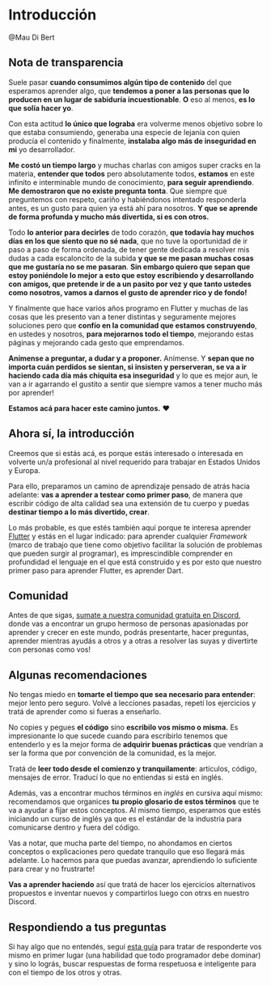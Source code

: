 # Introducción

@Mau Di Bert

## Nota de transparencia

Suele pasar __cuando consumimos algún tipo de contenido__ del que esperamos aprender algo, que __tendemos a poner a las personas que lo producen en un lugar de sabiduría incuestionable__. __O__ eso al menos, __es lo que solía hacer yo__.

Con esta actitud __lo único que lograba__ era volverme menos objetivo sobre lo que estaba consumiendo, generaba una especie de lejanía con quien producía el contenido y finalmente, __instalaba algo más de inseguridad en mi__ yo desarrollador.

__Me costó un tiempo largo__ y muchas charlas con amigos super cracks en la materia, __entender que todos__ pero absolutamente todos, __estamos__ en este infinito e interminable mundo de conocimiento, __para seguir aprendiendo__. __Me demostraron que no existe pregunta tonta__. Que siempre que preguntemos con respeto, cariño y habiéndonos intentado responderla antes, es un gusto para quien ya está ahí para nosotros. __Y que se aprende de forma profunda y mucho más divertida, si es con otros.__

Todo __lo anterior para decirles__ de todo corazón, __que todavía hay muchos días en los que siento que no sé nada__, que no tuve la oportunidad de ir paso a paso de forma ordenada, de tener gente dedicada a resolver mis dudas a cada escaloncito de la subida __y que se me pasan muchas cosas que me gustaría no se me pasaran__. __Sin embargo quiero que sepan que estoy poniéndole lo mejor a esto que estoy escribiendo y desarrollando con amigos, que pretende ir de a un pasito por vez y que tanto ustedes como nosotros, vamos a darnos el gusto de aprender rico y de fondo!__

Y finalmente que hace varios años programo en Flutter y muchas de las cosas que les presento van a tener distintas y seguramente mejores soluciones pero que __confío en la comunidad que estamos construyendo__, en ustedes y nosotros, __para mejorarnos todo el tiempo__, mejorando estas páginas y mejorando cada gesto que emprendamos.

__Anímense a preguntar, a dudar y a proponer.__ Anímense. Y __sepan que no importa cuán perdidos se sientan, si insisten y perserveran, se va a ir haciendo cada día más chiquita esa inseguridad__ y lo que es mejor aun, le van a ir agarrando el gustito a sentir que siempre vamos a tener mucho más por aprender!

__Estamos acá para hacer este camino juntos.__ ❤️

## Ahora sí, la introducción

Creemos que si estás acá, es porque estás interesado o interesada en volverte un/a profesional al nivel requerido para trabajar en Estados Unidos y Europa.

Para ello, preparamos un camino de aprendizaje pensado de atrás hacia adelante: __vas a aprender a testear como primer paso__, de manera que escribir código de alta calidad sea una extensión de tu cuerpo y puedas __destinar tiempo a lo más divertido, crear__.

Lo más probable, es que estés también aquí porque te interesa aprender [Flutter](https://flutter.dev) y estás en el lugar indicado: para aprender cualquier _Framework_ (marco de trabajo que tiene como objetivo facilitar la solución de problemas que pueden surgir al programar), es imprescindible comprender en profundidad el lenguaje en el que está construido y es por esto que nuestro primer paso para aprender Flutter, es aprender Dart.

## Comunidad

Antes de que sigas, [sumate a nuestra comunidad gratuita en Discord](https://discord.gg/vpPVf7guPC), donde vas a encontrar un grupo hermoso de personas apasionadas por aprender y crecer en este mundo, podrás presentarte, hacer preguntas, aprender mientras ayudás a otros y a otras a resolver las suyas y divertirte con personas como vos!

## Algunas recomendaciones

No tengas miedo en __tomarte el tiempo que sea necesario para entender__: mejor lento pero seguro. Volvé a lecciones pasadas, repetí los ejercicios y tratá de aprender como si fueras a enseñarlo.

No copies y pegues __el código__ sino __escribilo vos mismo o misma.__ Es impresionante lo que sucede cuando para escribirlo tenemos que entenderlo y es la mejor forma de __adquirir buenas prácticas__ que vendrían a ser la forma que por convención de la comunidad, es la mejor.

Tratá de __leer todo desde el comienzo y tranquilamente__: artículos, código, mensajes de error. Traducí lo que no entiendas si está en inglés.

Además, vas a encontrar muchos términos en _inglés_ en cursiva aquí mismo: recomendamos que organices __tu propio glosario de estos términos__ que te va a ayudar a fijar estos conceptos. Al mismo tiempo, esperamos que estés iniciando un curso de inglés ya que es el estándar de la industria para comunicarse dentro y fuera del código.

Vas a notar, que mucha parte del tiempo, no ahondamos en ciertos conceptos o explicaciones pero quedate tranquilo que eso llegará más adelante. Lo hacemos para que puedas avanzar, aprendiendo lo suficiente para crear y no frustrarte!

__Vas a aprender haciendo__ así que tratá de hacer los ejercicios alternativos propuestos e inventar nuevos y compartirlos luego con otrxs en nuestro Discord.

## Respondiendo a tus preguntas

Si hay algo que no entendés, seguí [esta guía]() para tratar de responderte vos mismo en primer lugar (una habilidad que todo programador debe dominar) y sino lo lográs, buscar respuestas de forma respetuosa e inteligente para con el tiempo de los otros y otras.
